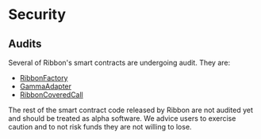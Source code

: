 # Security

## Audits

Several of Ribbon's smart contracts are undergoing audit. They are:

* [RibbonFactory](https://github.com/ribbon-finance/structured-products/blob/master/contracts/RibbonFactory.sol)
* [GammaAdapter](https://github.com/ribbon-finance/structured-products/blob/master/contracts/adapters/GammaAdapter.sol)
* [RibbonCoveredCall](https://github.com/ribbon-finance/structured-products/blob/master/contracts/instruments/RibbonCoveredCall.sol)

The rest of the smart contract code released by Ribbon are not audited yet and should be treated as alpha software. We advice users to exercise caution and to not risk funds they are not willing to lose.

